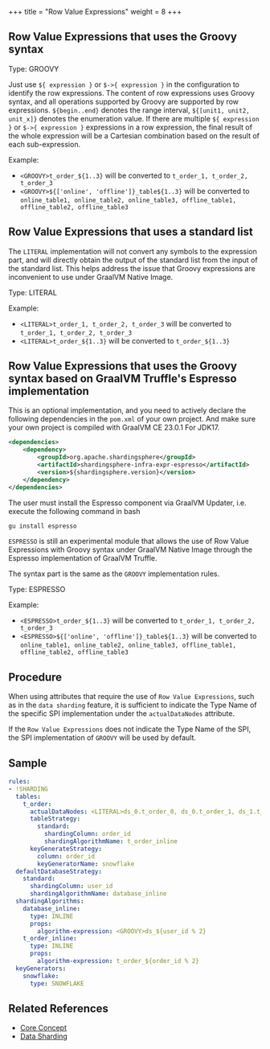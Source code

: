 +++
title = "Row Value Expressions"
weight = 8
+++

## Row Value Expressions that uses the Groovy syntax

Type: GROOVY

Just use `${ expression }` or `$->{ expression }` in the configuration to identify the row expressions.
The content of row expressions uses Groovy syntax, and all operations supported by Groovy are supported by row expressions.
`${begin..end}` denotes the range interval, `${[unit1, unit2, unit_x]}` denotes the enumeration value.
If there are multiple `${ expression }` or `$->{ expression }` expressions in a row expression, the final result of the 
whole expression will be a Cartesian combination based on the result of each sub-expression.

Example:

- `<GROOVY>t_order_${1..3}` will be converted to `t_order_1, t_order_2, t_order_3`
- `<GROOVY>${['online', 'offline']}_table${1..3}` will be converted to `online_table1, online_table2, online_table3, offline_table1, offline_table2, offline_table3`

## Row Value Expressions that uses a standard list

The `LITERAL` implementation will not convert any symbols to the expression part, and will directly obtain the output of
the standard list from the input of the standard list. 
This helps address the issue that Groovy expressions are inconvenient to use under GraalVM Native Image.

Type: LITERAL

Example:

- `<LITERAL>t_order_1, t_order_2, t_order_3` will be converted to `t_order_1, t_order_2, t_order_3`
- `<LITERAL>t_order_${1..3}` will be converted to `t_order_${1..3}`

## Row Value Expressions that uses the Groovy syntax based on GraalVM Truffle's Espresso implementation

This is an optional implementation, and you need to actively declare the following dependencies in the `pom.xml` of your own project.
And make sure your own project is compiled with GraalVM CE 23.0.1 For JDK17.

```xml
<dependencies>
    <dependency>
        <groupId>org.apache.shardingsphere</groupId>
        <artifactId>shardingsphere-infra-expr-espresso</artifactId>
        <version>${shardingsphere.version}</version>
    </dependency>
</dependencies>
```

The user must install the Espresso component via GraalVM Updater, i.e. execute the following command in bash

```bash
gu install espresso
```

`ESPRESSO` is still an experimental module that allows the use of Row Value Expressions with Groovy syntax under GraalVM
Native Image through the Espresso implementation of GraalVM Truffle.

The syntax part is the same as the `GROOVY` implementation rules.

Type: ESPRESSO

Example:

- `<ESPRESSO>t_order_${1..3}` will be converted to `t_order_1, t_order_2, t_order_3`
- `<ESPRESSO>${['online', 'offline']}_table${1..3}` will be converted to `online_table1, online_table2, online_table3, offline_table1, offline_table2, offline_table3`

## Procedure

When using attributes that require the use of `Row Value Expressions`, such as in the `data sharding` feature, it is 
sufficient to indicate the Type Name of the specific SPI implementation under the `actualDataNodes` attribute.

If the `Row Value Expressions` does not indicate the Type Name of the SPI, the SPI implementation of `GROOVY` will be 
used by default.

## Sample

```yaml
rules:
- !SHARDING
  tables:
    t_order: 
      actualDataNodes: <LITERAL>ds_0.t_order_0, ds_0.t_order_1, ds_1.t_order_0, ds_1.t_order_1
      tableStrategy: 
        standard:
          shardingColumn: order_id
          shardingAlgorithmName: t_order_inline
      keyGenerateStrategy:
        column: order_id
        keyGeneratorName: snowflake
  defaultDatabaseStrategy:
    standard:
      shardingColumn: user_id
      shardingAlgorithmName: database_inline
  shardingAlgorithms:
    database_inline:
      type: INLINE
      props:
        algorithm-expression: <GROOVY>ds_${user_id % 2}
    t_order_inline:
      type: INLINE
      props:
        algorithm-expression: t_order_${order_id % 2}
  keyGenerators:
    snowflake:
      type: SNOWFLAKE
```

## Related References

- [Core Concept](/docs/document/content/features/sharding/concept.en.md)
- [Data Sharding](/docs/document/content/dev-manual/sharding.en.md)
